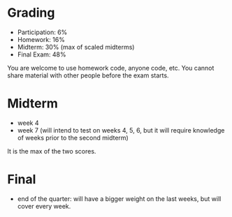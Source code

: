 # Grading
- Participation: 6%
- Homework: 16%
- Midterm: 30% (max of scaled midterms)
- Final Exam: 48%

You are welcome to use homework code, anyone code, etc. You cannot share material with other people before the exam starts.

# Midterm
- week 4
- week 7 (will intend to test on weeks 4, 5, 6, but it will require knowledge of weeks prior to the second midterm)

It is the max of the two scores.

# Final
- end of the quarter: will have a bigger weight on the last weeks, but will cover every week.







